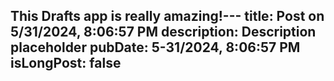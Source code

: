 This Drafts app is really amazing!---
title: Post on 5/31/2024, 8:06:57 PM
description: Description placeholder
pubDate: 5-31/2024, 8:06:57 PM
isLongPost: false
---